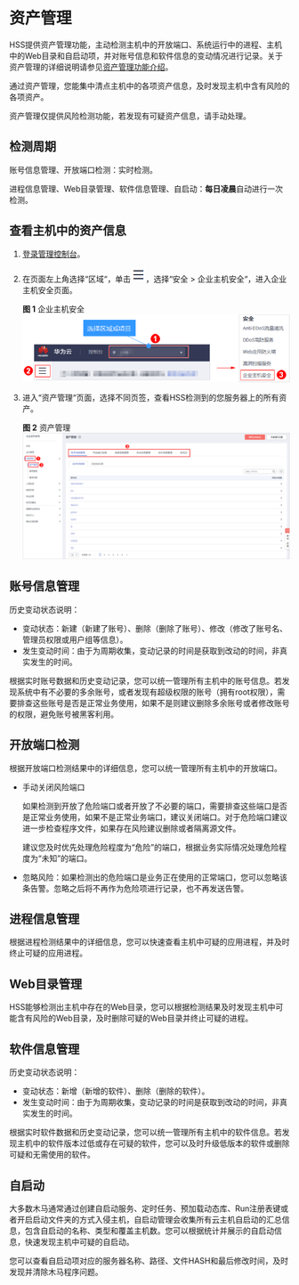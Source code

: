 # 资产管理<a name="hss_01_0138"></a>

HSS提供资产管理功能，主动检测主机中的开放端口、系统运行中的进程、主机中的Web目录和自启动项，并对账号信息和软件信息的变动情况进行记录。关于资产管理的详细说明请参见[资产管理功能介绍](https://support.huaweicloud.com/productdesc-hss/hss_01_0010.html#section0)。

通过资产管理，您能集中清点主机中的各项资产信息，及时发现主机中含有风险的各项资产。

资产管理仅提供风险检测功能，若发现有可疑资产信息，请手动处理。

## 检测周期<a name="section4301133313120"></a>

账号信息管理、开放端口检测：实时检测。

进程信息管理、Web目录管理、软件信息管理、自启动：**每日凌晨**自动进行一次检测。

## 查看主机中的资产信息<a name="section1994061414584"></a>

1.  [登录管理控制台](https://console.huaweicloud.com)。
2.  在页面左上角选择“区域“，单击![](figures/icon-servicelist.png)，选择“安全  \>  企业主机安全“，进入企业主机安全页面。

    **图 1**  企业主机安全<a name="hss_01_0229_fig1855613765114"></a>  
    ![](figures/企业主机安全.png "企业主机安全")

3.  进入“资产管理“页面，选择不同页签，查看HSS检测到的您服务器上的所有资产。

    **图 2**  资产管理<a name="fig06833531713"></a>  
    ![](figures/资产管理.png "资产管理")


## 账号信息管理<a name="section96641643103820"></a>

历史变动状态说明：

-   变动状态：新建（新建了账号）、删除（删除了账号）、修改（修改了账号名、管理员权限或用户组等信息）。
-   发生变动时间：由于为周期收集，变动记录的时间是获取到改动的时间，非真实发生的时间。

根据实时账号数据和历史变动记录，您可以统一管理所有主机中的账号信息。若发现系统中有不必要的多余账号，或者发现有超级权限的账号（拥有root权限），需要排查这些账号是否是正常业务使用，如果不是则建议删除多余账号或者修改账号的权限，避免账号被黑客利用。

## 开放端口检测<a name="section2240198105516"></a>

根据开放端口检测结果中的详细信息，您可以统一管理所有主机中的开放端口。

-   手动关闭风险端口

    如果检测到开放了危险端口或者开放了不必要的端口，需要排查这些端口是否是正常业务使用，如果不是正常业务端口，建议关闭端口。对于危险端口建议进一步检查程序文件，如果存在风险建议删除或者隔离源文件。

    建议您及时优先处理危险程度为“危险”的端口，根据业务实际情况处理危险程度为“未知”的端口。

-   忽略风险：如果检测出的危险端口是业务正在使用的正常端口，您可以忽略该条告警。忽略之后将不再作为危险项进行记录，也不再发送告警。

## 进程信息管理<a name="section52941959183811"></a>

根据进程检测结果中的详细信息，您可以快速查看主机中可疑的应用进程，并及时终止可疑的应用进程。

## Web目录管理<a name="section1290321516396"></a>

HSS能够检测出主机中存在的Web目录，您可以根据检测结果及时发现主机中可能含有风险的Web目录，及时删除可疑的Web目录并终止可疑的进程。

## 软件信息管理<a name="section5964219203914"></a>

历史变动状态说明：

-   变动状态：新增（新增的软件）、删除（删除的软件）。
-   发生变动时间：由于为周期收集，变动记录的时间是获取到改动的时间，非真实发生的时间。

根据实时软件数据和历史变动记录，您可以统一管理所有主机中的软件信息。若发现主机中的软件版本过低或存在可疑的软件，您可以及时升级低版本的软件或删除可疑和无需使用的软件。

## 自启动<a name="section964916436136"></a>

大多数木马通常通过创建自启动服务、定时任务、预加载动态库、Run注册表键或者开启启动文件夹的方式入侵主机，自启动管理会收集所有云主机自启动的汇总信息，包含自启动的名称、类型和覆盖主机数。您可以根据统计并展示的自启动信息，快速发现主机中可疑的自启动。

您可以查看自启动项对应的服务器名称、路径、文件HASH和最后修改时间，及时发现并清除木马程序问题。

